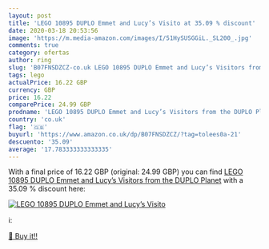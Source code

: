 ```yaml
---
layout: post
title: 'LEGO 10895 DUPLO Emmet and Lucy’s Visito at 35.09 % discount'
date: 2020-03-18 20:53:56
image: 'https://m.media-amazon.com/images/I/51HySUSGGiL._SL200_.jpg'
comments: true
category: ofertas
author: ring
slug: 'B07FNSDZCZ-co.uk LEGO 10895 DUPLO Emmet and Lucy’s Visitors from the...'
tags: lego
actualPrice: 16.22 GBP
currency: GBP
price: 16.22
comparePrice: 24.99 GBP
prodname: 'LEGO 10895 DUPLO Emmet and Lucy’s Visitors from the DUPLO Planet'
country: 'co.uk'
flag: '🇬🇧'
buyurl: 'https://www.amazon.co.uk/dp/B07FNSDZCZ/?tag=tolees0a-21'
descuento: '35.09'
average: '17.783333333333335'
---
```


With a final price of 16.22 GBP (original: 24.99 GBP) you can find [LEGO 10895 DUPLO Emmet and Lucy’s Visitors from the DUPLO Planet](https://www.amazon.co.uk/dp/B07FNSDZCZ/?tag=tolees0a-21) with a  35.09 % discount here:

[![LEGO 10895 DUPLO Emmet and Lucy’s Visito](https://m.media-amazon.com/images/I/51HySUSGGiL._SL200_.jpg)](https://www.amazon.co.uk/dp/B07FNSDZCZ/?tag=tolees0a-21)

ℹ️:


[🛒 Buy it!!](https://www.amazon.co.uk/dp/B07FNSDZCZ/?tag=tolees0a-21)
